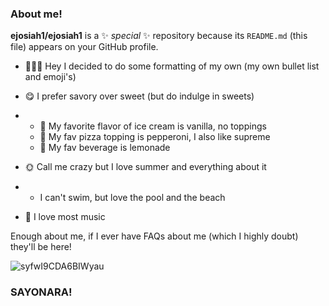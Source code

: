 ### About me!


**ejosiah1/ejosiah1** is a ✨ _special_ ✨ repository because its `README.md` (this file) appears on your GitHub profile.


- 🙋🏾‍♀️ Hey I decided to do some formatting of my own (my own bullet list and emoji's)

- 😋 I prefer savory over sweet (but do indulge in sweets)
- - 🍨 My favorite flavor of ice cream is vanilla, no toppings
  - 🍕 My fav pizza topping is pepperoni, I also like supreme
  - 🍾 My fav beverage is lemonade
- 🌞 Call me crazy but I love summer and everything about it
- - I can't swim, but love the pool and the beach

- 🎼 I love most music

Enough about me, if I ever have FAQs about me (which I highly doubt) they'll be here!

![syfwI9CDA6BIWyau](https://github.com/ejosiah1/ejosiah1/assets/158645596/2904a025-f336-4b48-83b1-41e6d54b035a)
### SAYONARA!

